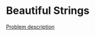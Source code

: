Beautiful Strings
=============

[Problem description](https://www.facebook.com/hackercup/problems.php?pid=475986555798659&round=185564241586420)
